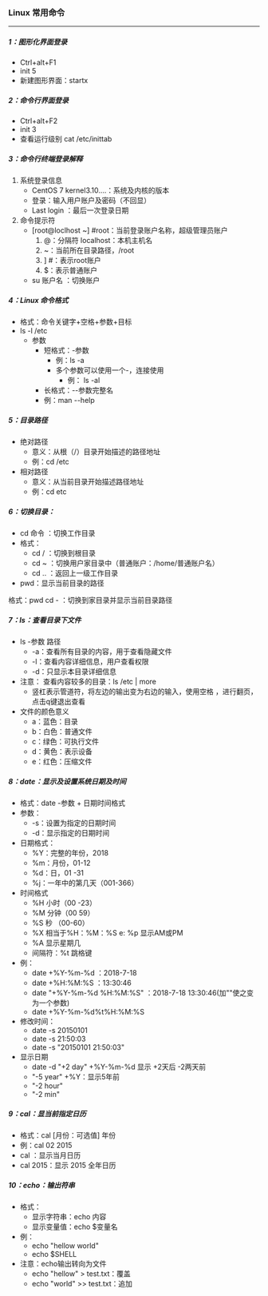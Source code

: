 ### Linux 常用命令

------

##### 1：图形化界面登录

- Ctrl+alt+F1
- init 5 
- 新建图形界面：startx

##### 2：命令行界面登录

- Ctrl+alt+F2
- init 3
- 查看运行级别 cat /etc/inittab

##### 3：命令行终端登录解释

1. 系统登录信息
   - CentOS 7 kernel3.10....：系统及内核的版本
   - 登录：输入用户账户及密码（不回显）
   - Last login ：最后一次登录日期
2. 命令提示符
   - [root@loclhost ~] #root：当前登录账户名称，超级管理员账户
     1. @：分隔符 localhost：本机主机名
     2. ~：当前所在目录路径，/root
     3. ] #：表示root账户
     4. $：表示普通账户
   - su  账户名 ：切换账户

##### 4：Linux 命令格式

- 格式：命令关键字+空格+参数+目标
- ls -l /etc
  - 参数
    - 短格式：-参数
      - 例：ls -a 
      - 多个参数可以使用一个-，连接使用
        - 例： ls -al
    - 长格式：--参数完整名
    - 例：man --help

##### 5：目录路径

- 绝对路径
  - 意义：从根（/）目录开始描述的路径地址
  - 例：cd /etc
- 相对路径
  - 意义：从当前目录开始描述路径地址
  - 例：cd etc 

##### 6：切换目录：

- cd 命令 ：切换工作目录
- 格式：
  - cd / ：切换到根目录
  - cd ~ ：切换用户家目录中（普通账户：/home/普通账户名）
  - cd .. ：返回上一级工作目录
- pwd：显示当前目录的路径

格式：pwd cd - ：切换到家目录并显示当前目录路径

##### 7：ls：查看目录下文件

- ls -参数 路径 
  - -a：查看所有目录的内容，用于查看隐藏文件
  - -l：查看内容详细信息，用户查看权限
  - -d：只显示本目录详细信息
- 注意： 查看内容较多的目录：ls /etc | more
  - 竖杠表示管道符，将左边的输出变为右边的输入，使用空格 ，进行翻页，点击q键退出查看
- 文件的颜色意义
  - a：蓝色：目录
  - b：白色：普通文件
  - c：绿色：可执行文件
  - d：黄色：表示设备
  - e：红色：压缩文件

##### 8：date：显示及设置系统日期及时间

- 格式：date -参数 +  日期时间格式
- 参数：
  -  -s：设置为指定的日期时间
  -  -d：显示指定的日期时间
- 日期格式：
  - %Y：完整的年份，2018
  - %m：月份，01-12
  - %d：日，01 -31 
  - %j：一年中的第几天（001-366）
- 时间格式
  - %H 小时（00 -23）
  - %M 分钟（00 59）
  - %S 秒 （00-60）
  - %X 相当于%H：%M：%S e: %p 显示AM或PM
  - %A 显示星期几
  - 间隔符：%t 跳格键
- 例：
  - date  +%Y-%m-%d   ：2018-7-18
  - date  +%H:%M:%S   ：13:30:46
  - date  "+%Y-%m-%d %H:%M:%S"   ：2018-7-18 13:30:46(加""使之变为一个参数) 
  - date  +%Y-%m-%d%t%H:%M:%S 
- 修改时间：
  - date -s 20150101
  - date -s 21:50:03
  - date -s "20150101 21:50:03" 
- 显示日期
  - date -d "+2 day" +%Y-%m-%d  显示 +2天后 -2两天前
  - "-5 year" +%Y：显示5年前
  - "-2 hour"
  - "-2 min"

##### 9：cal：显当前指定日历

- 格式：cal [月份：可选值]  年份 
- 例：cal 02 2015
- cal ：显示当月日历
- cal 2015：显示 2015 全年日历

##### 10：echo：输出符串

- 格式：
  - 显示字符串：echo  内容
  - 显示变量值：echo $变量名
- 例：
  - echo "hellow world"
  - echo $SHELL 
- 注意：echo输出转向为文件
  - echo "hellow" > test.txt：覆盖
  - echo "world" >> test.txt：追加